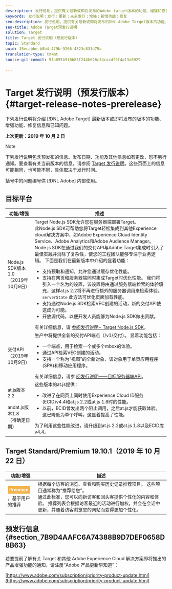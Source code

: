 ```yaml
---
description: 发行说明，提供有关最新或即将发布的Adobe target版本的功能、增强和修复的信息。
keywords: 发行说明；发行；更新；未来发行；增强；新增功能；修复
seo-description: 发行说明，提供有关最新或即将发布的DNL Adobe Target版本的功能、增强和修复的信息。
seo-title: Adobe Target预发行说明
solution: Target
title: Target 发行说明（预发行版本）
topic: Standard
uuid: 35ecabbe-b8b4-479b-9266-4823c831d79a
translation-type: tm+mt
source-git-commit: 9fa095b910b85f244b626c34cacdf9f4a13a6929

---
```



# Target 发行说明（预发行版本）{#target-release-notes-prerelease}

下列发行说明将介绍 [!DNL Adobe Target] 最新版本或即将发布的版本的功能、增强功能、修复信息和已知问题。

**上次更新：2019 年 10 月 2 日**

>[!NOTE]
>
>下列发行说明包含预发布的信息。发布日期、功能及其他信息如有更改，恕不另行通知。要查看有关当前版本的信息，请参阅 [Target 发行说明](release-notes.md)。这些页面上的信息可能相同，也可能不同，具体取决于发行时间。
>
>括号中的问题编号供 [!DNL Adobe] 内部使用。

## 目标平台

| 功能/增强 | 描述 |
| --- | --- |
| Node.js SDK版本1.0<br>（2019年10月9日） | Target Node.js SDK允许您在服务器端部署Target。<br>此Node.js SDK可帮助您将Target轻松集成到其他Experience cloud解决方案中，如Adobe Experience Cloud Identity Service、Adobe Analytics和Adobe Audience Manager。<br>Node.js SDK在通过我们的交付API与Adobe Target集成时引入了最佳实践并消除了复杂性，使您的工程团队能够专注于业务逻辑。 下面是我们在最新版本中介绍的显着功能：<ul><li>支持预取和通知，允许您通过缓存优化性能。</li><li>支持在网页和服务器端同时集成Target时优化性能。 我们将引入一个名为的设置，该设置将由通过服务器端检索的体验填充，这样at.js 2.2将不再进行额外的服务器调用来检索体验。 `serverState` 此方法可优化页面加载性能。</li><li> 支持通过Node.js SDK检索VEC创建的活动，新的交付API使这成为可能。</li><li>开放源代码，以便开发人员能够为Node.js SDK做出贡献。</li></ul>有关详细信息，请 [参阅发行说明- Target Node.js SDK](/help/c-implementing-target/c-api-and-sdk-overview/releases-nodejs.md)。 |
| 交付API<br>（2019年10月9日） | 生产中将提供全新的交付API端点（/v1/交付）。 显着功能包括：<ul><li>一个端点，用于检索一个或多个mbox的体验。</li><li>通过API检索VEC创建的活动。</li><li>支持一个称为“视图”的全新对象，该对象用于单页应用程序(SPA)和移动应用程序。</li></ul>有关详细信息，请参 [阅发行说明——目标服务器端API](/help/c-implementing-target/c-api-and-sdk-overview/releases-server-side.md)。 |
| at.js版本2.2<br><br>andat.js版本1.8<br>（待确定日期） | 这些版本的at.js提供：<ul><li>改进了在网页上同时使用Experience Cloud ID服务(ECID)v4.4和at.js 2.2或at.js 1.8时的性能。</li><li>以前，ECID曾发出两个阻止调用，之后at.js才能获取体验。 这已降低为单个呼叫，这显着提高了性能。</li></ul> 为了利用这些性能改进，请升级到at.js 2.2或at.js 1.8以及ECID库v4.4。 |


## Target Standard/Premium 19.10.1（2019 年 10 月 22 日） 

| 功能/增强 | 描述 |
| --- | --- |
| ![高级徽章](/help/assets/premium.png) ，基于用户的推荐 | 根据每个访客的浏览、查看和购买历史记录推荐项目。 这些项目通常称为“推荐给您”。<br>通过此标准，您可以向新访客和回头客提供个性化的内容和体验。 推荐列表会根据访客最近的活动进行加权，并会在会话中更新，并随着访客浏览您的网站而变得更加个性化。 |

## 预发行信息 {#section_7B9D4AAFC6A74388B9D7DEF0658D8B63}

若要提前了解有关 Target 和其他 Adobe Experience Cloud 解决方案即将推出的产品增强功能的通知，请注册“Adobe 产品更新早知道”：

[https://www.adobe.com/subscription/priority-product-update.html](https://www.adobe.com/subscription/priority-product-update.html)
